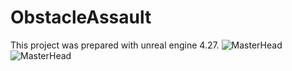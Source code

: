 # ObstacleAssault
This project was prepared with unreal engine 4.27.
![MasterHead](https://github.com/hakkikocar/ObstacleAssault/assets/56534242/78217395-831e-4a15-af31-a692390f6212)
![MasterHead](https://github.com/hakkikocar/ObstacleAssault/assets/56534242/487af708-55ef-487e-9770-1fce1201c573)

